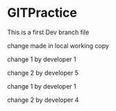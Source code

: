 # GITPractice

This is a first Dev branch file

change made in local working copy

change 1 by developer 1

change 2 by developer 5

change 1 by developer 1

change 2 by developer 4




